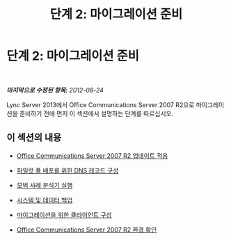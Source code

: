 ﻿---
title: '단계 2: 마이그레이션 준비'
TOCTitle: '단계 2: 마이그레이션 준비'
ms:assetid: a0c11ad1-47b1-467e-8f49-f2fa53efcd20
ms:mtpsurl: https://technet.microsoft.com/ko-kr/library/JJ205125(v=OCS.15)
ms:contentKeyID: 49304565
ms.date: 08/24/2015
mtps_version: v=OCS.15
ms.translationtype: HT
---

# 단계 2: 마이그레이션 준비

 

_**마지막으로 수정된 항목:** 2012-08-24_

Lync Server 2013에서 Office Communications Server 2007 R2으로 마이그레이션을 준비하기 전에 먼저 이 섹션에서 설명하는 단계를 따르십시오.

## 이 섹션의 내용

  - [Office Communications Server 2007 R2 업데이트 적용](apply-office-communications-server-2007-r2-updates.md)

  - [파일럿 풀 배포를 위한 DNS 레코드 구성](configure-dns-records-for-pilot-pool-deployment_1.md)

  - [모범 사례 분석기 실행](run-best-practices-analyzer_1.md)

  - [시스템 및 데이터 백업](back-up-systems-and-data_1.md)

  - [마이그레이션을 위한 클라이언트 구성](configure-clients-for-migration_1.md)

  - [Office Communications Server 2007 R2 환경 확인](verify-office-communications-server-2007-r2-environment.md)


